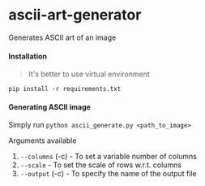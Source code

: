 # ascii-art-generator
Generates ASCII art of an image

#### Installation
> It's better to use virtual environment  

`pip install -r requirements.txt`

#### Generating ASCII image
Simply run `python ascii_generate.py <path_to_image>`

Arguments available  
1. `--columns` (-c) - To set a variable number of columns  
2. `--scale` - To set the scale of rows w.r.t. columns  
3. `--output` (-c) - To specify the name of the output file  